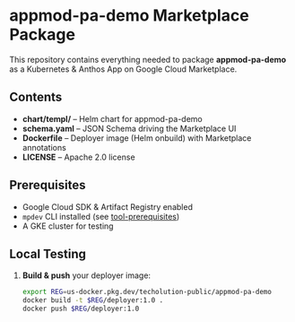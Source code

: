 # appmod-pa-demo Marketplace Package

This repository contains everything needed to package **appmod-pa-demo** as a Kubernetes & Anthos App on Google Cloud Marketplace.

## Contents

- **chart/templ/** – Helm chart for appmod-pa-demo  
- **schema.yaml** – JSON Schema driving the Marketplace UI  
- **Dockerfile** – Deployer image (Helm onbuild) with Marketplace annotations  
- **LICENSE** – Apache 2.0 license  

## Prerequisites

- Google Cloud SDK & Artifact Registry enabled  
- `mpdev` CLI installed (see [tool-prerequisites](https://github.com/GoogleCloudPlatform/marketplace-k8s-app-tools))  
- A GKE cluster for testing  

## Local Testing

1. **Build & push** your deployer image:
   ```bash
   export REG=us-docker.pkg.dev/techolution-public/appmod-pa-demo
   docker build -t $REG/deployer:1.0 .
   docker push $REG/deployer:1.0
